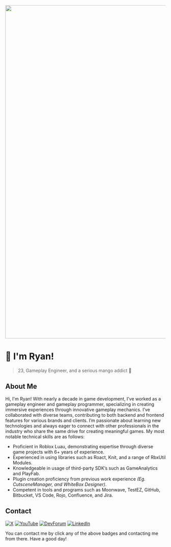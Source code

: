 <img src="https://github.com/RyanChang25/RyanChang25/assets/56273820/0c2e7a07-5719-4f72-a0d5-0a46b294c96b" width="1048">

# :wave: I'm Ryan!

> 23, Gameplay Engineer, and a serious mango addict 🥭

## About Me

Hi, I'm Ryan! With nearly a decade in game development, I’ve worked as a gameplay engineer and gameplay programmer, specializing in creating immersive experiences through innovative gameplay mechanics. I’ve collaborated with diverse teams, contributing to both backend and frontend features for various brands and clients. I’m passionate about learning new technologies and always eager to connect with other professionals in the industry who share the same drive for creating meaningful games. My most notable technical skills are as follows:

- Proficient in Roblox Luau, demonstrating expertise through diverse game projects with 6+ years of experience.
- Experienced in using libraries such as Roact, Knit, and a range of RbxUtil Modules.
- Knowledgeable in usage of third-party SDK’s such as GameAnalytics and PlayFab.
- Plugin creation proficiency from previous work experience *(Eg. CutsceneManager, and WhiteBox Designer)*.
- Competent in tools and programs such as Moonwave, TestEZ, GitHub, Bitbucket, VS Code, Rojo, Confluence, and Jira.

## Contact

[![X](https://img.shields.io/badge/X-black?logo=x&logoColor=white&style=for-the-badge)](https://twitter.com/Ryanisawesome25)
[![YouTube](https://img.shields.io/badge/youtube-ff0000?logo=youtube&logoColor=white&style=for-the-badge)](https://www.youtube.com/channel/UC2FwZHMBgVPL4-abTm8qN5g)
[![DevForum](https://img.shields.io/badge/DevForum-00a0ff?logo=robloxstudio&logoColor=white&style=for-the-badge)](https://devforum.roblox.com/u/ryanisawesome25)
[![LinkedIn](https://img.shields.io/badge/LinkedIn-0077B5?style=for-the-badge&logo=linkedin&logoColor=white)](https://www.linkedin.com/in/ryan-chang-7713221a2/)

You can contact me by click any of the above badges and contacting me from there. Have a good day!
